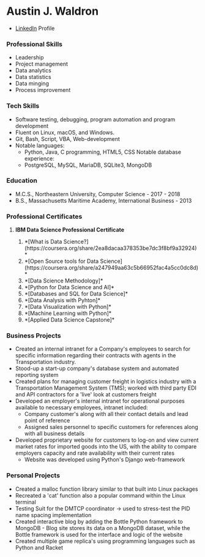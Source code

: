 # Austin J. Waldron

* [LinkedIn](https://www.linkedin.com/in/austin-waldron-ozzycodes) Profile

### Professional Skills

* Leadership
* Project management
* Data analytics
* Data statistics
* Data minging
* Process improvement

### Tech Skills

* Software testing, debugging, program automation and program development
* Fluent on Linux, macOS, and Windows.
* Git, Bash, Script, VBA, Web-development
* Notable languages:
  * Python, Java, C programming, HTML5, CSS
Notable database experience:
  * PostgreSQL, MySQL, MariaDB, SQLite3, MongoDB

### Education

* M.C.S., Northeastern University, Computer Science - 2017 - 2018
* B.S., Massachusetts Maritime Academy, International Business - 2013

### Professional Certificates

<ol>
<li><strong>IBM Data Science Professional Certificate</strong></li>
<ol>
<li>*[What is Data Science?](https://coursera.org/share/2ea8dacaa378353be7dc3f8bf9a32924)*</li>
<li>*[Open Source tools for Data Science](https://coursera.org/share/a247949aa63c5b66952fac4a5cc0dc8d)*</li>
<li>*[Data Science Methodology]*</li>
<li>*[Python for Data Science and AI]*</li>
<li>*[Databases and SQL for Data Science]*</li>
<li>*[Data Analysis with Pyhton]*</li>
<li>*[Data Visualization with Python]*</li>
<li>*[Machine Learning with Python]*</li>
<li>*[Applied Data Science Capstone]*</li>
</ol>
</ol>


### Business Projects

* Created an internal intranet for a Company's employees to search for specific information regarding their contracts with agents in the Transportation industry.
* Stood-up a start-up company's database system and automated reporting system
* Created plans for managing customer freight in logistics industry with a Transportation Management System (TMS); worked with third party EDI and API contractors for a 'live' look at customers freight
* Developed an employer's	internal intranet for operational purposes available to necessary employees, intranet included:
  * Company customer's along with all their contact details and lead point of reference
  * Assigned sales personnel to specific customers for references along with all business details
* Developed proprietary website for customers to log-on and view current market rates for imported goods into the US, with the ability to compare employers capacity and rate availability with their current rates
  * Website was developed using Python's Django web-framework

### Personal Projects

* Created a malloc function library similar to that built into Linux packages
* Recreated a 'cat' function also a popular command within the Linux terminal
* Testing Suit for the DMTCP coordinator -> used to stress-test the PID name spacing implementation
* Created interactive blog by adding the Bottle Python framework to MongoDB  - Blog site stores its data on a MongoDB dataset, while the Bottle framework is used for the interface and logic of the website
* Created multiple game replica's using programming languages such as Python and Racket
